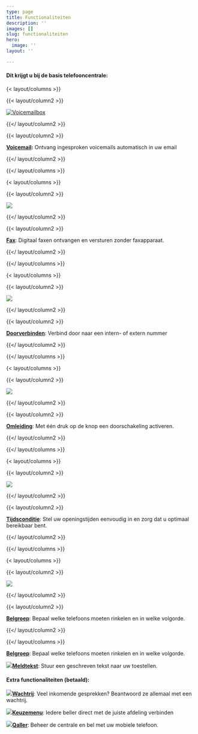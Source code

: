```yaml
---
type: page
title: Functionaliteiten
description: ''
images: []
slug: functionaliteiten
hero:
  image: ''
layout: ''

---
```

#### Dit krijgt u bij de basis telefooncentrale:

{< layout/columns >}}

 {{< layout/column2 >}}

[![](https://www.callvoiptelefonie.nl/wp-content/uploads/2016/10/Voicemail-app.png "Voicemailbox")](/telefonie/functionaliteiten/voicemail "Voicemailbox")

 {{</ layout/column2 >}}

 {{< layout/column2 >}}

[**Voicemail**](/telefonie/functionaliteiten/voicemail "Voicemail")**:** Ontvang ingesproken voicemails automatisch in uw email

 {{</ layout/column2 >}}

{{</ layout/columns >}}

{< layout/columns >}}

 {{< layout/column2 >}}

[![](https://www.callvoiptelefonie.nl/wp-content/uploads/2016/10/Fax-app.png)](/telefonie/functionaliteiten/fax "Fax")

 {{</ layout/column2 >}}

 {{< layout/column2 >}}

[**Fax**](/telefonie/functionaliteiten/fax "Fax"): Digitaal faxen ontvangen en versturen zonder faxapparaat.

 {{</ layout/column2 >}}

{{</ layout/columns >}}

{< layout/columns >}}

 {{< layout/column2 >}}

[![](https://www.callvoiptelefonie.nl/wp-content/uploads/2016/10/trasfer_round.png)](/telefonie/functionaliteiten/doorverbinden "Doorverbinden")

 {{</ layout/column2 >}}

 {{< layout/column2 >}}

[**Doorverbinden**](/telefonie/functionaliteiten/doorverbinden "Doorverbinden"): Verbind door naar een intern- of extern nummer

 {{</ layout/column2 >}}

{{</ layout/columns >}}

{< layout/columns >}}

 {{< layout/column2 >}}

[![](https://www.callvoiptelefonie.nl/wp-content/uploads/2016/10/omleiding_round.png)](/telefonie/functionaliteiten/omleiding "Omleiding")

 {{</ layout/column2 >}}

 {{< layout/column2 >}}

[**Omleiding**](/telefonie/functionaliteiten/omleiding "Omleiding"): Met één druk op de knop een doorschakeling activeren.

 {{</ layout/column2 >}}

{{</ layout/columns >}}

{< layout/columns >}}

 {{< layout/column2 >}}

[![](https://www.callvoiptelefonie.nl/wp-content/uploads/2016/10/tijdsconditie_round.png)](/telefonie/functionaliteiten/tijdsconditie "Tijdsconditie")

 {{</ layout/column2 >}}

 {{< layout/column2 >}}

[**Tijdsconditie**](/telefonie/functionaliteiten/tijdsconditie "Tijdsconditie"): Stel uw openingstijden eenvoudig in en zorg dat u optimaal bereikbaar bent.

 {{</ layout/column2 >}}

{{</ layout/columns >}}

{< layout/columns >}}

 {{< layout/column2 >}}

[![](https://www.callvoiptelefonie.nl/wp-content/uploads/2016/10/Huntgroup_round.png)](/telefonie/functionaliteiten/belgroep "Belgroep")

 {{</ layout/column2 >}}

 {{< layout/column2 >}}

[**Belgroep**](/telefonie/functionaliteiten/Belgroep "Belgroep"): Bepaal welke telefoons moeten rinkelen en in welke volgorde.

 {{</ layout/column2 >}}

{{</ layout/columns >}}

[**Belgroep**](/telefonie/functionaliteiten/Belgroep "Belgroep"): Bepaal welke telefoons moeten rinkelen en in welke volgorde.

[![](https://www.callvoiptelefonie.nl/wp-content/uploads/2016/10/soundapp_round.png)**Meldtekst**](/telefonie/functionaliteiten/meldtekst "Meldtekst"): Stuur een geschreven tekst naar uw toestellen.

#### Extra functionaliteiten (betaald):

[![](https://www.callvoiptelefonie.nl/wp-content/uploads/2016/10/Wachtrij-app.png)**Wachtrij**](/telefonie/functionaliteiten/wachtrij "Wachtrij"): Veel inkomende gesprekken? Beantwoord ze allemaal met een wachtrij.

[![](https://www.callvoiptelefonie.nl/wp-content/uploads/2016/10/Keuzemenu-app.png)**Keuzemenu**](/telefonie/functionaliteiten/keuzemenu "Keuzemenu"): Iedere beller direct met de juiste afdeling verbinden

[![](https://www.callvoiptelefonie.nl/wp-content/uploads/2016/10/test-qaller.png)](/telefonie/functionaliteiten/qaller "Qaller")[**Qaller**](/telefonie/qaller "Qaller"): Beheer de centrale en bel met uw mobiele telefoon.